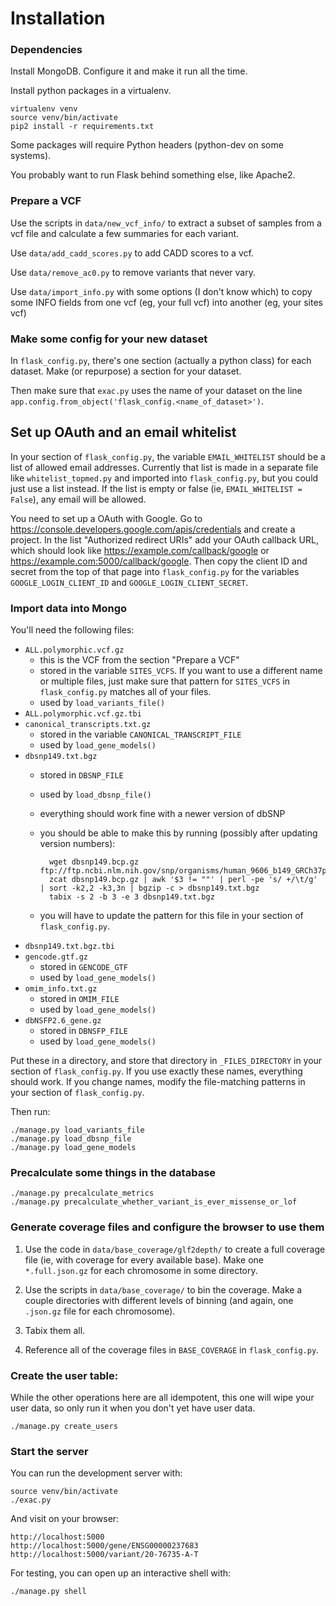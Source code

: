 Installation
============

### Dependencies

Install MongoDB.  Configure it and make it run all the time.

Install python packages in a virtualenv.

    virtualenv venv
    source venv/bin/activate
    pip2 install -r requirements.txt

Some packages will require Python headers (python-dev on some systems).

You probably want to run Flask behind something else, like Apache2.


### Prepare a VCF

Use the scripts in `data/new_vcf_info/` to extract a subset of samples from a vcf file and calculate a few summaries for each variant.

Use `data/add_cadd_scores.py` to add CADD scores to a vcf.

Use `data/remove_ac0.py` to remove variants that never vary.

Use `data/import_info.py` with some options (I don't know which) to copy some INFO fields from one vcf (eg, your full vcf) into another (eg, your sites vcf)


### Make some config for your new dataset
In `flask_config.py`, there's one section (actually a python class) for each dataset.  Make (or repurpose) a section for your dataset.

Then make sure that `exac.py` uses the name of your dataset on the line `app.config.from_object('flask_config.<name_of_dataset>')`.


## Set up OAuth and an email whitelist
In your section of `flask_config.py`, the variable `EMAIL_WHITELIST` should be a list of allowed email addresses.  Currently that list is made in a separate file like `whitelist_topmed.py` and imported into `flask_config.py`, but you could just use a list instead.  If the list is empty or false (ie, `EMAIL_WHITELIST = False`), any email will be allowed.

You need to set up a OAuth with Google.  Go to <https://console.developers.google.com/apis/credentials> and create a project.  In the list "Authorized redirect URIs" add your OAuth callback URL, which should look like <https://example.com/callback/google> or <https://example.com:5000/callback/google>.  Then copy the client ID and secret from the top of that page into `flask_config.py` for the variables `GOOGLE_LOGIN_CLIENT_ID` and `GOOGLE_LOGIN_CLIENT_SECRET`.


### Import data into Mongo

You'll need the following files:

- `ALL.polymorphic.vcf.gz`
    - this is the VCF from the section "Prepare a VCF"
    - stored in the variable `SITES_VCFS`.  If you want to use a different name or multiple files, just make sure that pattern for `SITES_VCFS` in `flask_config.py` matches all of your files.
    - used by `load_variants_file()`
- `ALL.polymorphic.vcf.gz.tbi`
- `canonical_transcripts.txt.gz`
    - stored in the variable `CANONICAL_TRANSCRIPT_FILE`
    - used by `load_gene_models()`
- `dbsnp149.txt.bgz`
    - stored in `DBSNP_FILE`
    - used by `load_dbsnp_file()`
    - everything should work fine with a newer version of dbSNP
    - you should be able to make this by running (possibly after updating version numbers):

            wget dbsnp149.bcp.gz ftp://ftp.ncbi.nlm.nih.gov/snp/organisms/human_9606_b149_GRCh37p13/database/organism_data/b149_SNPChrPosOnRef_105.bcp.gz
            zcat dbsnp149.bcp.gz | awk '$3 != ""' | perl -pe 's/ +/\t/g' | sort -k2,2 -k3,3n | bgzip -c > dbsnp149.txt.bgz
            tabix -s 2 -b 3 -e 3 dbsnp149.txt.bgz

    - you will have to update the pattern for this file in your section of `flask_config.py`.
- `dbsnp149.txt.bgz.tbi`
- `gencode.gtf.gz`
    - stored in `GENCODE_GTF`
    - used by `load_gene_models()`
- `omim_info.txt.gz`
    - stored in `OMIM_FILE`
    - used by `load_gene_models()`
- `dbNSFP2.6_gene.gz`
    - stored in `DBNSFP_FILE`
    - used by `load_gene_models()`

Put these in a directory, and store that directory in `_FILES_DIRECTORY` in your section of `flask_config.py`.  If you use exactly these names, everything should work.  If you change names, modify the file-matching patterns in your section of `flask_config.py`.

Then run:

    ./manage.py load_variants_file
    ./manage.py load_dbsnp_file
    ./manage.py load_gene_models


### Precalculate some things in the database

    ./manage.py precalculate_metrics
    ./manage.py precalculate_whether_variant_is_ever_missense_or_lof


### Generate coverage files and configure the browser to use them

1. Use the code in `data/base_coverage/glf2depth/` to create a full coverage file (ie, with coverage for every available base).
Make one `*.full.json.gz` for each chromosome in some directory.

2. Use the scripts in `data/base_coverage/` to bin the coverage.
Make a couple directories with different levels of binning (and again, one `.json.gz` file for each chromosome).

3. Tabix them all.

4. Reference all of the coverage files in `BASE_COVERAGE` in `flask_config.py`.


### Create the user table:

While the other operations here are all idempotent, this one will wipe your user data, so only run it when you don't yet have user data.

    ./manage.py create_users


### Start the server

You can run the development server with:

    source venv/bin/activate
    ./exac.py

And visit on your browser:

    http://localhost:5000
    http://localhost:5000/gene/ENSG00000237683
    http://localhost:5000/variant/20-76735-A-T

For testing, you can open up an interactive shell with:

    ./manage.py shell
